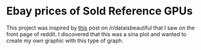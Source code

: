 # Ebay prices of Sold Reference GPUs

This project was inspired by [this](https://www.reddit.com/r/dataisbeautiful/comments/q9y3ne/oc_sale_prices_of_used_iphones/) post on /r/dataisbeautiful that I saw on the front page of reddit. I discovered that this was a sina plot and wanted to create my own graphic with this type of graph.
